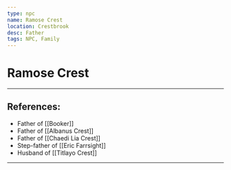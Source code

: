 ```yaml
---
type: npc
name: Ramose Crest
location: Crestbrook
desc: Father
tags: NPC, Family
---
```


# Ramose Crest
___ 
## References:
- Father of [[Booker]]
- Father of [[Albanus Crest]]
- Father of [[Chaedi Lia Crest]]
- Step-father of [[Eric Farrsight]]
- Husband of [[Titlayo Crest]]
--- 

